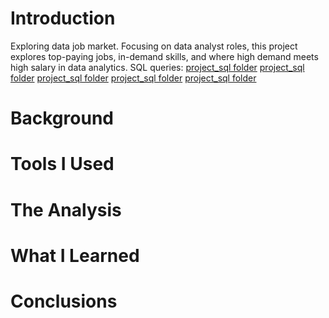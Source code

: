 # Introduction
Exploring data job market. Focusing on data analyst roles, this project explores top-paying jobs, in-demand skills, and where high demand meets high salary in data analytics.
SQL queries: 
[project_sql folder](1_top_paying_jobs.sql)
[project_sql folder](2_top_paying_jobs_skills.sql)
[project_sql folder](3_top_demanded_skills.sql)
[project_sql folder](4_top_paying_skills.sql)
[project_sql folder](5_optimal_skills.sql)
# Background
# Tools I Used
# The Analysis
# What I Learned
# Conclusions
